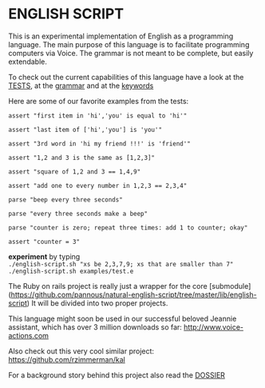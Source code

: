 # ENGLISH SCRIPT

This is an experimental implementation of English as a programming language.
The main purpose of this language is to facilitate programming computers via Voice.
The grammar is not meant to be complete, but easily extendable.

To check out the current capabilities of this language have a look at the [TESTS](https://github.com/pannous/natural-english-script/tree/master/test/unit), at the [grammar](https://github.com/pannous/natural-english-script/blob/master/lib/english-script/english-parser.rb) and at the
[keywords](https://github.com/pannous/natural-english-script/blob/master/lib/english-script/english-tokens.rb)

Here are some of our favorite examples from the tests:                      

`assert "first item in 'hi','you' is equal to 'hi'"`

`assert "last item of ['hi','you'] is 'you'"`

`assert "3rd word in 'hi my friend !!!' is 'friend'"`

`assert "1,2 and 3 is the same as [1,2,3]"`

`assert "square of 1,2 and 3 == 1,4,9"`

`assert "add one to every number in 1,2,3 == 2,3,4"`

`parse "beep every three seconds"`

`parse "every three seconds make a beep"`

`parse "counter is zero; repeat three times: add 1 to counter; okay"`

`assert "counter = 3"`
	
	
**experiment** by typing  
`./english-script.sh "xs be 2,3,7,9; xs that are smaller than 7"`  
`./english-script.sh examples/test.e`

The Ruby on rails project is really just a wrapper for the core [submodule]
(https://github.com/pannous/natural-english-script/tree/master/lib/english-script)
It will be divided into two proper projects.

This language might soon be used in our successful beloved Jeannie assistant, which has over 3 million downloads so far:
http://www.voice-actions.com

Also check out this very cool similar project:
https://github.com/rzimmerman/kal

For a background story behind this project also read the [DOSSIER](https://github.com/pannous/natural-english-script/tree/master/DOSSIER)
